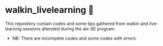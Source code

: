 # walkin_livelearning :brain:
This repository contain codes and some tips gathered from walkin and live-learning sessions attended during the alx-SE program.

* NB: There are incomplete codes and some codes with errors.